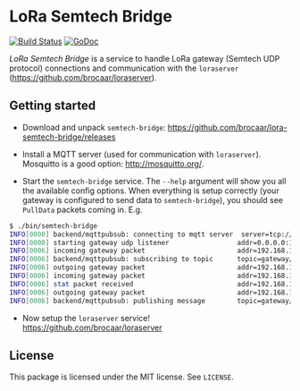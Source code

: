 # LoRa Semtech Bridge

[![Build Status](https://travis-ci.org/brocaar/lora-semtech-bridge.svg?branch=master)](https://travis-ci.org/brocaar/lora-semtech-bridge)
[![GoDoc](https://godoc.org/github.com/brocaar/lora-semtech-bridge/cmd/semtech-bridge?status.svg)](https://godoc.org/github.com/brocaar/lora-semtech-bridge/cmd/semtech-bridge)

*LoRa Semtech Bridge* is a service to handle LoRa gateway (Semtech UDP protocol)
connections and communication with the ``loraserver`` (https://github.com/brocaar/loraserver).

## Getting started

* Download and unpack ``semtech-bridge``: https://github.com/brocaar/lora-semtech-bridge/releases

* Install a MQTT server (used for communication with ``loraserver``).
  Mosquitto is a good option: http://mosquitto.org/.

* Start the ``semtech-bridge`` service. The ``--help`` argument will show
   you all the available config options. When everything is setup correctly
   (your gateway is configured to send data to ``semtech-bridge``), you
   should see ``PullData`` packets coming in. E.g.

``` bash
$ ./bin/semtech-bridge
INFO[0000] backend/mqttpubsub: connecting to mqtt server  server=tcp://127.0.0.1:1883
INFO[0000] starting gateway udp listener                 addr=0.0.0.0:1700
INFO[0006] incoming gateway packet                       addr=192.168.1.4:54993 type=PullData
INFO[0006] backend/mqttpubsub: subscribing to topic      topic=gateway/1dee08d0b691d149/tx
INFO[0006] outgoing gateway packet                       addr=192.168.1.4:54993 type=PullACK
INFO[0006] incoming gateway packet                       addr=192.168.1.4:51926 type=PushData
INFO[0006] stat packet received                          addr=192.168.1.4:51926 mac=1dee08d0b691d149
INFO[0006] outgoing gateway packet                       addr=192.168.1.4:51926 type=PushACK
INFO[0006] backend/mqttpubsub: publishing message        topic=gateway/1dee08d0b691d149/stats
```

* Now setup the ``loraserver`` service! https://github.com/brocaar/loraserver

## License

This package is licensed under the MIT license. See ``LICENSE``.
